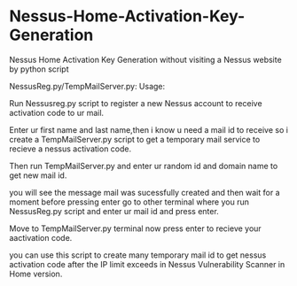 # Nessus-Home-Activation-Key-Generation

Nessus Home Activation Key Generation without visiting a Nessus website by python script

NessusReg.py/TempMailServer.py:
Usage:

Run Nessusreg.py script to register a new Nessus account to receive activation code to ur mail.

Enter ur first name and last name,then i know u need a mail id to receive so i create a TempMailServer.py script to get a temporary mail service to recieve a nessus activation code.

Then run TempMailServer.py and enter ur random id and domain name to get new mail id.

you will see the message mail was sucessfully created and then wait for a moment before pressing enter go to other terminal where you run NessusReg.py script and enter ur mail id and press enter.

Move to TempMailServer.py terminal now press enter to recieve your aactivation code.

you can use this script to create many temporary mail id to get nessus activation code after the IP limit exceeds in Nessus Vulnerability Scanner in Home version.
